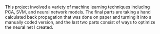 

This project involved a variety of machine learning techniques including PCA, SVM, and neural network models. The final parts are taking a hand calculated back propagation that was done on paper and turning it into a manually coded version, and the last two parts consist of ways to optimize the neural net I created.
